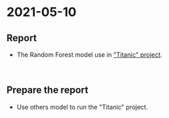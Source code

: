 # 2021-05-10
## Report
* The Random Forest model use in ["Titanic" project](https://github.com/prjiang/Seminar-in-AI/blob/main/2021-05-10/report/Titanic.ipynb).

<br>

## Prepare the report
* Use others model to run the "Titanic" project.
